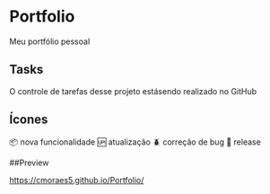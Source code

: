 # Portfolio
Meu portfólio pessoal

## Tasks 

O controle de tarefas desse projeto estásendo realizado no GitHub

## Ícones

:package: nova funcionalidade
:up: atualização
:beetle: correção de bug 
:checkered_flag: release

##Preview

https://cmoraes5.github.io/Portfolio/
